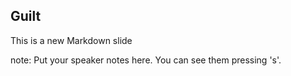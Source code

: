 ##  Guilt

This is a new Markdown slide

note:
    Put your speaker notes here.
    You can see them pressing 's'.
